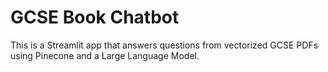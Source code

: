 # GCSE Book Chatbot

This is a Streamlit app that answers questions from vectorized GCSE PDFs using Pinecone and a Large Language Model.


